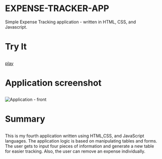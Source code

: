 # EXPENSE-TRACKER-APP
Simple Expense Tracking application - written in HTML, CSS, and Javascript. 

# Try It <h2> 
 [play](https://jumba23.github.io/EXPENSE-TRACKER-APP/)
 
# Application screenshot <h2>
![Application - front](https://user-images.githubusercontent.com/80366503/115448520-a34d0200-a1ce-11eb-9a48-aaf3227fb3b4.PNG)

# Summary <h2>
This is my fourth application written using HTML,CSS, and JavaScript languages. The application logic is based on manipulating tables and forms. The user gets to input four pieces of information and generate a new table for easier tracking. Also, the user can remove an expense individually. 
